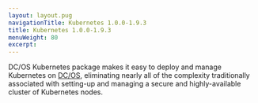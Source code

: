```yaml
---
layout: layout.pug
navigationTitle: Kubernetes 1.0.0-1.9.3
title: Kubernetes 1.0.0-1.9.3
menuWeight: 80
excerpt:
---
```


<!-- This source repo for this topic is https://github.com/mesosphere/dcos-kubernetes -->


DC/OS Kubernetes package makes it easy to deploy and manage Kubernetes on [DC/OS](https://mesosphere.com/product/), eliminating nearly all of the complexity traditionally associated with setting-up and managing a secure and highly-available cluster of Kubernetes nodes.
